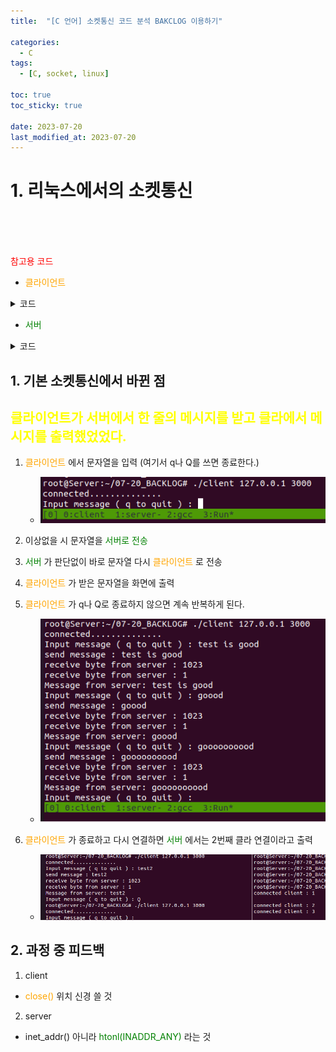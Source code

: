 ```yaml
---
title:  "[C 언어] 소켓통신 코드 분석 BAKCLOG 이용하기" 

categories:
  - C
tags:
  - [C, socket, linux]

toc: true
toc_sticky: true

date: 2023-07-20
last_modified_at: 2023-07-20
---
```



# 1. 리눅스에서의 소켓통신
<br>
<br>
<br>

<span style="color:red"> 참고용 코드 </span>


- <span style="color:orange"> 클라이언트 </span>

<details>
<summary> 코드 </summary>
<div markdown="1">

```c
#include <stdio.h>
#include <string.h>
#include <stdlib.h>
#include <arpa/inet.h>
#include <sys/socket.h>
#include <unistd.h>

#define BUF 1024

void error_handling(char* message);

int main(int argc, char* argv[])
{
    // definition
    int sock;
    struct sockaddr_in serv_addr;
    ssize_t str_len, recv_tot, recv_len;

    char message(BUF);

    // check
    if(argc != 3){
        printf("Usage : %s <IP> <PORT> \n", argv[0]);
        exit(1);
    }


    // socket
    sock = socket(PF_INET, SOCK_STREAM, 0);
    if(serv_sock == -1) error_handling("socket() error");

    memset(&serv_addr, 0, size(serv_addr));
    serv_addr.sin_family = AF_INET;
    serv_addr.sin_addr.s_addr = inet_addr(argv[1]);
    serv_addr.sin_port = htons(atoi(argv[2]));


    // connect
    if( connect(sock, (struct sockaddr*)&serv_addr, sizeof(serv_addr)) == -1)
        error_handling("connect error!");
    else
        printf("connected..........................\n");

    // accept
    while(1)
    {
        fputs("Input message ( q to quit )", stdout );
        fgets(message, BUF, stdin);
        if( !strcmp(message, "q\n") || !strcmp(message, "Q\n")) break;

        str_len = write(sock, message, BUF);
        if(str_len == -1) error_handling("write() error!");
        recv_tot = 0;

        while(recv_tot < str_len )
        {
            recv_len = read(sock, &message[recv_tot], BUF-1);
            if(recv_len == -1) error_handling("read() error!");
            recv_tot += recv_len;
        }
        message[recv_tot] = 0;
        printf("message from server : %s", message);

        // 여기안에다가 close 하니까 자꾸 끊기지 인마 ..
    }
    close(sock);
    return 0;
}

void error_handling(char* message)
{
    fputs(message, stderr);
    fputc('\n', stderr);
    exit(1);
}
```
</div>
</details>




- <span style="color:green"> 서버 </span>

<details>
<summary> 코드 </summary>
<div markdown="1">

```c
#include <stdio.h>
#include <string.h>
#include <stdlib.h>
#include <arpa/inet.h>
#include <sys/socket.h>
#include <unistd.h>

#define BUF 1024
#define BACKLOG 5

void error_handling(char* message);

int main(int argc, char* argv[])
{
    // definition
    int serv_sock;
    int clnt_sock;

    struct sockaddr_in serv_addr;
    struct sockaddr_in clnt_addr;

    socklen_t clnt_addr_size;

    int i;
    char message(BUF);
    ssize_t str_len;

    // check
    if(argc != 2){
        printf("Usage : %s <PORT> \n", argv[0]);
        exit(1);
    }


    // socket
    serv_sock = socket(PF_INET, SOCK_STREAM, 0);
    if(serv_sock == -1) error_handling("socket() error");

    memset(&serv_addr, 0, size(serv_addr));
    serv_addr.sin_family = AF_INET;
    serv_addr.sin_addr.s_addr = htonl(INADDR_ANY);
    serv_addr.sin_port = htons(atoi(argv[1]));

    // bind
    if( bind(serv_sock, (sturct sockaddr*)&serv_addr, sizeof(serv_addr)) == -1)
        error_handling("bind() error! ");

    // listen
    if( listen(serv_sock, BACKLOG) == -1)
        error_handling("listen() error! ");

    // for, size, accept
    for(i = 0; i < BACKLOG; i++)
    {
        clnt_addr_size = sizeof(clnt_addr);
        clnt_sock = accept(serv_sock, (struct sockaddr*)&clnt_addr, &clnt_addr_size);
        if(clnt_sock == -1) error_handling("accept() error!");

        while( ( str_len = read(clnt_sock, message, BUF-1)) != 0)
            write(clnt_sock, message, str_len);

        close(clnt_sock);
    }

    close(serv_sock);

    return 0;
}

void error_handling(char* message)
{
    fputs(message, stderr);
    fputc('\n', stderr);
    exit(1);
}
```
</div>
</details>
  



## 1. 기본 소켓통신에서 바뀐 점
<span style="color:yellow"> 클라이언트가 서버에서 한 줄의 메시지를 받고 클라에서 메시지를 출력했었었다. </span>
  - 



1. <span style="color:orange"> 클라이언트 </span>에서 문자열을 입력 (여기서 q나 Q를 쓰면 종료한다.)
   - ![socket_4_1](../../images/socket_4_1.png)


2. 이상없을 시 문자열을 <span style="color:green"> 서버로 전송 </span>


3. <span style="color:green"> 서버 </span>가 판단없이 바로 문자열 다시 <span style="color:orange"> 클라이언트 </span> 로 전송
4. <span style="color:orange"> 클라이언트 </span> 가 받은 문자열을 화면에 출력
5. <span style="color:orange"> 클라이언트 </span> 가 q나 Q로 종료하지 않으면 계속 반복하게 된다.
   - ![socket_4_2](../../images/socket_4_2.png)  

6. <span style="color:orange"> 클라이언트 </span>가 종료하고 다시 연결하면 <span style="color:green"> 서버 </span>에서는 2번째 클라 연결이라고 출력
    - ![socket_4_3](../../images/socket_4_3.png)  





## 2. 과정 중 피드백
1. client
- <span style="color:orange"> close() </span>  위치 신경 쓸 것





2. server
- inet_addr() 아니라 <span style="color:green"> htonl(INADDR_ANY) </span>  라는 것